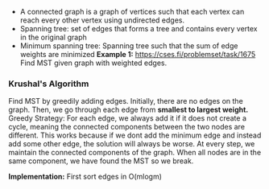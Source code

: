 
- A connected graph is a graph of vertices such that each vertex can reach every other vertex using undirected edges.
- Spanning tree: set of edges that forms a tree and contains every vertex in the original graph
- Minimum spanning tree: Spanning tree such that the sum of edge weights are minimized
**Example 1:** https://cses.fi/problemset/task/1675
Find MST given graph with weighted edges.


### Krushal's Algorithm

Find MST by greedily adding edges. 
Initially, there are no edges on the graph. Then, we go through each edge from **smallest to largest weight.**
Greedy Strategy: For each edge, we always add it if it does not create a cycle, meaning the connected components between the two nodes are different.
This works because if we dont add the minimum edge and instead add some other edge, the solution will always be worse.
At every step, we maintain the connected components of the graph. When all nodes are in the same component, we have found the MST so we break.

**Implementation:**
First sort edges in O(mlogm)
